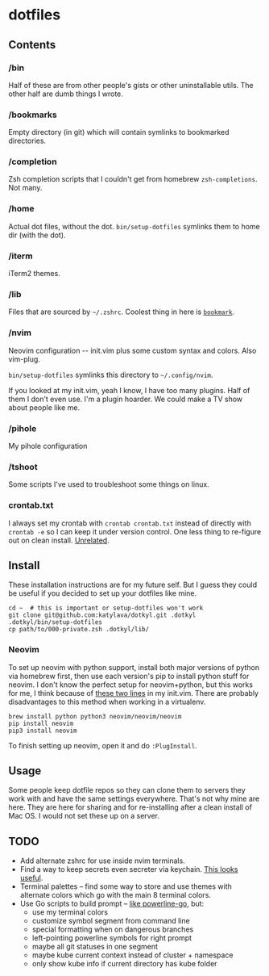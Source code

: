 # dotfiles

## Contents

### /bin

Half of these are from other people's gists or other uninstallable utils. The
other half are dumb things I wrote.

### /bookmarks

Empty directory (in git) which will contain symlinks to bookmarked directories.

### /completion

Zsh completion scripts that I couldn't get from homebrew `zsh-completions`. Not
many.

### /home

Actual dot files, without the dot. `bin/setup-dotfiles` symlinks them to home
dir (with the dot).

### /iterm

iTerm2 themes.

### /lib

Files that are sourced by `~/.zshrc`. Coolest thing in here is
[`bookmark`](https://github.com/katylava/dotkyl/blob/master/lib/080-bookmarks.zsh).

### /nvim

Neovim configuration -- init.vim plus some custom syntax and colors. Also
vim-plug.

`bin/setup-dotfiles` symlinks this directory to `~/.config/nvim`.

If you looked at my init.vim, yeah I know, I have too many plugins. Half of
them I don't even use. I'm a plugin hoarder. We could make a TV show about
people like me.

### /pihole

My pihole configuration

### /tshoot

Some scripts I've used to troubleshoot some things on linux.

### crontab.txt

I always set my crontab with `crontab crontab.txt` instead of directly with
`crontab -e` so I can keep it under version control. One less thing to
re-figure out on clean install.
[Unrelated](https://www.youtube.com/watch?v=r7ANZ8Osnz4).


## Install

These installation instructions are for my future self. But I guess they could
be useful if you decided to set up your dotfiles like mine.

```
cd ~  # this is important or setup-dotfiles won't work
git clone git@github.com:katylava/dotkyl.git .dotkyl
.dotkyl/bin/setup-dotfiles
cp path/to/000-private.zsh .dotkyl/lib/
```

### Neovim

To set up neovim with python support, install both major versions of
python via homebrew first, then use each version's pip to install python stuff
for neovim. I don't know the perfect setup for neovim+python, but this works
for me, I think because of [these two
lines](https://github.com/katylava/dotkyl/blob/adc90bc8be25a39952b7f24832c62a955149a07f/nvim/init.vim#L1-L2)
in my init.vim. There are probably disadvantages to this method when working in
a virtualenv.

```
brew install python python3 neovim/neovim/neovim
pip install neovim
pip3 install neovim
```

To finish setting up neovim, open it and do `:PlugInstall`.


## Usage

Some people keep dotfile repos so they can clone them to servers they work with
and have the same settings everywhere. That's not why mine are here. They are
here for sharing and for re-installing after a clean install of Mac OS. I would
not set these up on a server.


## TODO

* Add alternate zshrc for use inside nvim terminals.
* Find a way to keep secrets even secreter via keychain. [This looks
  useful](https://github.com/sorah/envchain).
* Terminal palettes – find some way to store and use themes with alternate
  colors which go with the main 8 terminal colors.
* Use Go scripts to build prompt – [like
  powerline-go](https://github.com/justjanne/powerline-go), but:
  - use my terminal colors
  - customize symbol segment from command line
  - special formatting when on dangerous branches
  - left-pointing powerline symbols for right prompt
  - maybe all git statuses in one segment
  - maybe kube current context instead of cluster + namespace
  - only show kube info if current directory has kube folder


